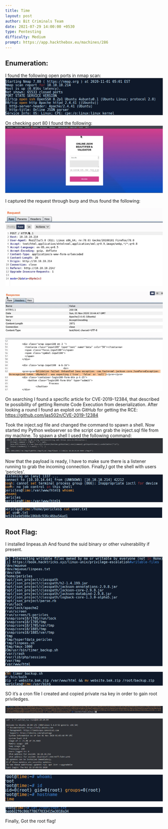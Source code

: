```yaml
---
title: Time
layout: post
author: Bit Criminals Team
date: 2021-07-29 14:00:00 +0530
type: Pentesting
difficulty: Medium
prompt: https://app.hackthebox.eu/machines/286
---
```


## Enumeration:
I found the following open ports in nmap scan:
![](/images/alphx/nmap1.png) 

On checking port 80 I found the following:
![](/images/alphx/http1.png)

I captured the request through burp and thus found the following:

![](/images/alphx/burp1.png)

![](/images/alphx/burp_request1.png)


On searching I found a specific article for CVE-2019-12384, that described te possibility of getting Remote Code Execution from deserialization. After looking a round I found an exploit on GitHub for getting the RCE: https://github.com/jas502n/CVE-2019-12384


Took the inject.sql file and changed the command to spawn a shell.
Now started my Python webserver so the script can grab the inject.sql file from my machine.
To spawn a shell I used the following command:
![](/images/alphx/shell_code1.png)


Now that the payload is ready, I have to make sure there is a listener running to grab the incoming connection.
Finally,I got the shell with users ‘pericles’.
![](/images/alphx/user_shell1.png)

![](/images/alphx/user_flag1.png)


## Root Flag:
I installed linpeas.sh
And found the suid binary or other vulnerability if present.

![](/images/alphx/linpeas1.png)
  
![](/images/alphx/script1.png)



SO it’s a cron file
I created and copied private rsa key in order to gain root priviledges.
  
![](/images/alphx/rsa1.png)

  
![](/images/alphx/root_access1.png)

  
![](/images/alphx/root_flag1.png)

  
![](/images/alphx/rootflag1.png)



Finally, Got the root flag!



